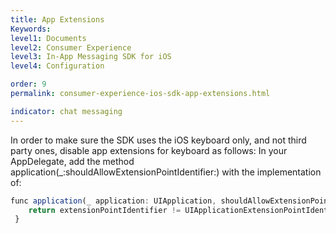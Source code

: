 ```yaml
---
title: App Extensions
Keywords:
level1: Documents
level2: Consumer Experience
level3: In-App Messaging SDK for iOS
level4: Configuration

order: 9
permalink: consumer-experience-ios-sdk-app-extensions.html

indicator: chat messaging
---
```

In order to make sure the SDK uses the iOS keyboard only, and not third party ones, disable app extensions for keyboard as follows:
In your AppDelegate, add the method application(_:shouldAllowExtensionPointIdentifier:)
 with the implementation of:

```javascript 
func application(_ application: UIApplication, shouldAllowExtensionPointIdentifier extensionPointIdentifier: UIApplicationExtensionPointIdentifier) -> Bool {
    return extensionPointIdentifier != UIApplicationExtensionPointIdentifier.keyboard
 }
```